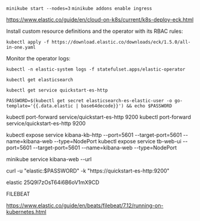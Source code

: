 `minikube start --nodes=3`
`minikube addons enable ingress`


https://www.elastic.co/guide/en/cloud-on-k8s/current/k8s-deploy-eck.html

Install custom resource definitions and the operator with its RBAC rules:

`kubectl apply -f https://download.elastic.co/downloads/eck/1.5.0/all-in-one.yaml`

Monitor the operator logs:

`kubectl -n elastic-system logs -f statefulset.apps/elastic-operator`

`kubectl get elasticsearch`

`kubectl get service quickstart-es-http`

`PASSWORD=$(kubectl get secret elasticsearch-es-elastic-user -o go-template='{{.data.elastic | base64decode}}') && echo $PASSWORD`

kubectl port-forward service/quickstart-es-http 9200
kubectl port-forward service/quickstart-es-http 9200

kubectl expose service kibana-kb-http --port=5601 --target-port=5601 --name=kibana-web --type=NodePort
kubectl expose service tb-web-ui --port=5601 --target-port=5601 --name=kibana-web --type=NodePort

minikube service kibana-web --url

curl -u "elastic:$PASSWORD" -k "https://quickstart-es-http:9200"

elastic
25Q9l7zOsT64i6B6oV1mX9CD

FILEBEAT

https://www.elastic.co/guide/en/beats/filebeat/7.12/running-on-kubernetes.html


